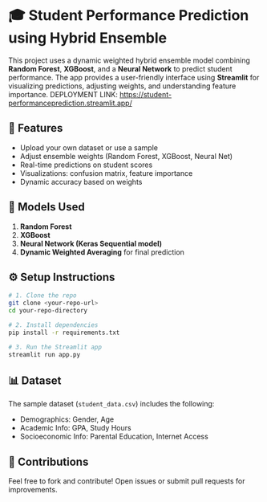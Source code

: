 
# 🎓 Student Performance Prediction using  Hybrid Ensemble

This project uses a dynamic weighted hybrid ensemble model combining **Random Forest**, **XGBoost**, and a **Neural Network** to predict student performance. The app provides a user-friendly interface using **Streamlit** for visualizing predictions, adjusting weights, and understanding feature importance.
DEPLOYMENT LINK: https://student-performanceprediction.streamlit.app/

## 🚀 Features

- Upload your own dataset or use a sample
- Adjust ensemble weights (Random Forest, XGBoost, Neural Net)
- Real-time predictions on student scores
- Visualizations: confusion matrix, feature importance
- Dynamic accuracy based on weights

## 🧪 Models Used

1. **Random Forest**
2. **XGBoost**
3. **Neural Network (Keras Sequential model)**
4. **Dynamic Weighted Averaging** for final prediction

## ⚙️ Setup Instructions

```bash
# 1. Clone the repo
git clone <your-repo-url>
cd your-repo-directory

# 2. Install dependencies
pip install -r requirements.txt

# 3. Run the Streamlit app
streamlit run app.py
```

## 📊 Dataset

The sample dataset (`student_data.csv`) includes the following:
- Demographics: Gender, Age
- Academic Info: GPA, Study Hours
- Socioeconomic Info: Parental Education, Internet Access


## 🤝 Contributions

Feel free to fork and contribute! Open issues or submit pull requests for improvements.


